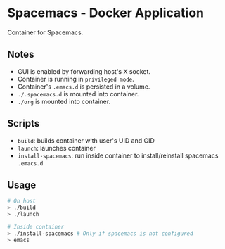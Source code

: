 # Spacemacs - Docker Application

Container for Spacemacs.

## Notes

* GUI is enabled by forwarding host's X socket.
* Container is running in `privileged mode`.
* Container's `.emacs.d` is persisted in a volume.
* `./.spacemacs.d` is mounted into container.
* `./org` is mounted into container.

## Scripts

* `build`: builds container with user's UID and GID
* `launch`: launches container
* `install-spacemacs`: run inside container to install/reinstall spacemacs `.emacs.d`

## Usage

```bash
# On host
> ./build
> ./launch

# Inside container
> ./install-spacemacs # Only if spacemacs is not configured
> emacs
```
